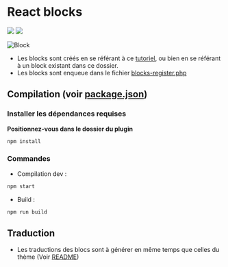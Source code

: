 # React blocks

<img src="https://img.shields.io/badge/wordpress-%3E%3D%206.2-blue">
<img src="https://img.shields.io/badge/node-%3E%3D%2016-brightgreen">

![Block](https://media.giphy.com/media/l0JMrPWRQkTeg3jjO/giphy.gif)


- Les blocks sont créés en se référant à ce [tutoriel](https://developer.wordpress.org/block-editor/getting-started/create-block/), ou bien en se référant à un block existant dans ce dossier.
- Les blocks sont enqueue dans le fichier [blocks-register.php](../../../inc/blocks/react/blocks-register.php)

## Compilation (voir [package.json](./package.json))

### Installer les dépendances requises

**Positionnez-vous dans le dossier du plugin**

```bash
npm install
```

### Commandes

- Compilation dev :
```bash
npm start
```

- Build :
```bash
npm run build
```

## Traduction

- Les traductions des blocs sont à générer en même temps que celles du thème (Voir [README](../../../README.md#traduction))

